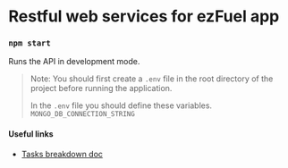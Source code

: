 # Restful web services for ezFuel app

### `npm start` 
Runs the API in development mode.

> Note: You should first create a `.env` file in the root directory of the project before running the application. 
> 
> In the `.env` file you should define these variables. `MONGO_DB_CONNECTION_STRING`

#### Useful links
- [Tasks breakdown doc](https://1drv.ms/w/s!AkAbXiOMyMLxkXdkbQf16dkqiN6_?e=IYIHZ5)
